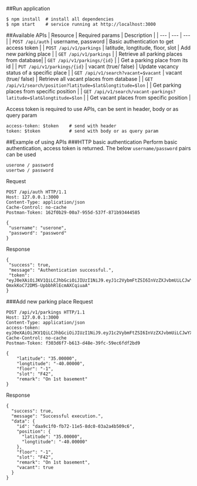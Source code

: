 ##Run application

```
$ npm install  # install all dependencies
$ npm start    # service running at http://localhost:3000
```

##Available APIs
| Resource | Required params | Description |
| --- | --- | --- |
| `POST /api/auth` | username, password | Basic authentication to get access token |
| `POST /api/v1/parkings` | latitude, longtitude, floor, slot | Add new parking place |
| `GET /api/v1/parkings` | | Retrieve all parking places from database|
| `GET /api/v1/parkings/{id}` | | Get a parking place from its id |
| `PUT /api/v1/parkings/{id}` | vacant (true/ false) | Update vacancy status of a specific place |
| `GET /api/v1/search?vacant=$vacant` | vacant (true/ false) | Retrieve all vacant places from database |
| `GET /api/v1/search/position?latitude=$lat&longtitude=$lon` | | Get parking places from specific position |
| `GET /api/v1/search/vacant-parkings?latitude=$lat&longtitude=$lon` | | Get vacant places from specific position |

Access token is required to use APIs, can be sent in header, body or as query param

```
access-token: $token	# send with header
token: $token			# send with body or as query param
```

##Example of using APIs
###HTTP basic authentication
Perform basic authentication, access token is returned. The below ```username/password``` pairs can be used

```
userone / password
usertwo / password
``` 

Request

```
POST /api/auth HTTP/1.1
Host: 127.0.0.1:3000
Content-Type: application/json
Cache-Control: no-cache
Postman-Token: 162f0b29-00a7-955d-537f-871b93444585

{
 "username": "userone",
 "password": "password"
}
```

Response

```
{
 "success": true,
 "message": "Authentication successful.",
 "token": "eyJ0eXAiOiJKV1QiLCJhbGciOiJIUzI1NiJ9.eyJ1c2VybmFtZSI6InVzZXJvbmUiLCJwYXNzd29yZCI6InBhc3N3b3JkIiwiaWF0IjoxNDU5NzE3NDc4LCJleHAiOjE0NTk4MDM4Nzh9.by3KpTPUK2J-OmxkKoC72DM5-UpbbhRlEcmAXCqiuaA"
}
```

###Add new parking place
Request

```
POST /api/v1/parkings HTTP/1.1
Host: 127.0.0.1:3000
Content-Type: application/json
access-token: eyJ0eXAiOiJKV1QiLCJhbGciOiJIUzI1NiJ9.eyJ1c2VybmFtZSI6InVzZXJvbmUiLCJwYXNzd29yZCI6InBhc3N3b3JkIiwiaWF0IjoxNDU5ODc2OTA2LCJleHAiOjE0NTk5NjMzMDZ9.gyzK9JwDJEXnJyswxwbmxvulA8LmTGkdrJQavj7SmE0
Cache-Control: no-cache
Postman-Token: f303d6f7-b613-d48e-39fc-59ec6fdf2bd9

{
    "latitude": "35.00000",
    "longtitude": "-40.00000",
    "floor": "-1",
    "slot": "F42",
    "remark": "On 1st basement"
}
```

Response

```
{
  "success": true,
  "message": "Successful execution.",
  "data": {
    "id": "daa9c1f0-fb72-11e5-8dc0-03a2a4b509c6",
    "position": {
      "latitude": "35.00000",
      "longtitude": "-40.00000"
    },
    "floor": "-1",
    "slot": "F42",
    "remark": "On 1st basement",
    "vacant": true
  }
}
```